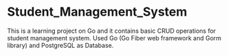# Student_Management_System
This is a learning project on Go and it contains basic CRUD operations for student management system. 
Used Go (Go Fiber web framework and Gorm library) and PostgreSQL as Database. 
